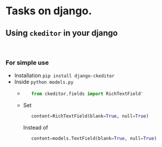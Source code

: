 # Tasks on django.

## Using ```ckeditor``` in your django
<br>

### For simple use

- Installation
  ``` pip install django-ckeditor ```
- Inside ```python models.py```
  - ```python
       from ckeditor.fields import RichTextField'
    ```
  - Set
    ```python 
       content=RichTextField(blank=True, null=True)
    ```
    Instead of 
    ```python
       content=models.TextField(blank=True, null=True)
    ```

